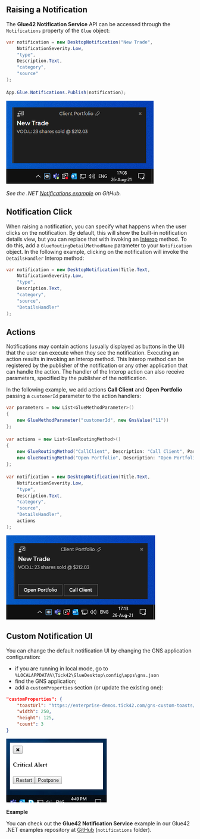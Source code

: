 ## Raising a Notification

The **Glue42 Notification Service** API can be accessed through the `Notifications` property of the `Glue` object:

```csharp
var notification = new DesktopNotification("New Trade",
	NotificationSeverity.Low,
    "type",
    Description.Text,
    "category",
    "source"
);

App.Glue.Notifications.Publish(notification);
```

![Simple notification](../../../images/notifications/no-actions.png)

*See the .NET [Notifications example](https://github.com/Glue42/net-examples/tree/master/notifications) on GitHub.*

## Notification Click

When raising a notification, you can specify what happens when the user clicks on the notification. By default, this will show the built-in notification details view, but you can replace that with invoking an [Interop](../../data-sharing-between-apps/interop/net/index.html#method_invocation) method. To do this, add a `GlueRoutingDetailMethodName` parameter to your `Notification` object. In the following example, clicking on the notification will invoke the `DetailsHandler` Interop method:

```csharp
var notification = new DesktopNotification(Title.Text,
	NotificationSeverity.Low,
	"type",
	Description.Text,
	"category",
	"source",
	"DetailsHandler"      
);
```

## Actions

Notifications may contain actions (usually displayed as buttons in the UI) that the user can execute when they see the notification. Executing an action results in invoking an Interop method. This Interop method can be registered by the publisher of the notification or any other application that can handle the action. The handler of the Interop action can also receive parameters, specified by the publisher of the notification.

In the following example, we add actions **Call Client** and **Open Portfolio** passing a `customerId` parameter to the action handlers:

```csharp
var parameters = new List<GlueMethodParameter>()
{
	new GlueMethodParameter("customerId", new GnsValue("11"))
};

var actions = new List<GlueRoutingMethod>()
{
	new GlueRoutingMethod("CallClient", Description: "Call Client", Parameters: parameters),
    new GlueRoutingMethod("Open Portfolio", Description: "Open Portfolio", Parameters: parameters)
};

var notification = new DesktopNotification(Title.Text,
	NotificationSeverity.Low,
	"type",
    Description.Text,
    "category",
    "source",
    "DetailsHandler",              
    actions
);
```

![Notification with actions](../../../images/notifications/actions.png)

## Custom Notification UI

You can change the default notification UI by changing the GNS application configuration:
- if you are running in local mode, go to `%LOCALAPPDATA%\Tick42\GlueDesktop\config\apps\gns.json`
- find the GNS application;
- add a `customProperties` section (or update the existing one):

```json
"customProperties": {
	"toastUrl": "https://enterprise-demos.tick42.com/gns-custom-toasts/",
	"width": 250,
	"height": 125,
	"count": 3
}
```

![Notification with actions](../../../images/notifications/custom-notification.png)

**Example** 

You can check out the **Glue42 Notification Service** example in our Glue42 .NET examples repository at [GitHub](https://github.com/Glue42/net-examples) (`notifications` folder). 